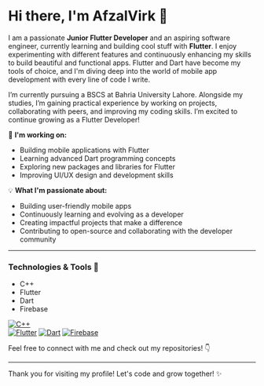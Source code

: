 # Hi there, I'm AfzalVirk 👋

I am a passionate **Junior Flutter Developer** and an aspiring software engineer, currently learning and building cool stuff with **Flutter**. I enjoy experimenting with different features and continuously enhancing my skills to build beautiful and functional apps. Flutter and Dart have become my tools of choice, and I'm diving deep into the world of mobile app development with every line of code I write.

I’m currently pursuing a BSCS at Bahria University Lahore. Alongside my studies, I’m gaining practical experience by working on projects, collaborating with peers, and improving my coding skills. I’m excited to continue growing as a Flutter Developer!

🚀 **I'm working on:**
- Building mobile applications with Flutter
- Learning advanced Dart programming concepts
- Exploring new packages and libraries for Flutter
- Improving UI/UX design and development skills

💡 **What I'm passionate about:**
- Building user-friendly mobile apps
- Continuously learning and evolving as a developer
- Creating impactful projects that make a difference
- Contributing to open-source and collaborating with the developer community

---

### Technologies & Tools 🚀
- C++
- Flutter
- Dart
- Firebase

[![C++](https://img.shields.io/badge/C++-00599C?style=for-the-badge&logo=c%2B%2B&logoColor=white)](https://cplusplus.com/)  
[![Flutter](https://img.shields.io/badge/Flutter-02569B?style=for-the-badge&logo=flutter&logoColor=white)](https://flutter.dev/)
[![Dart](https://img.shields.io/badge/Dart-0175C2?style=for-the-badge&logo=dart&logoColor=white)](https://dart.dev/)
[![Firebase](https://img.shields.io/badge/Firebase-FFCA28?style=for-the-badge&logo=firebase&logoColor=black)](https://firebase.google.com/)  

Feel free to connect with me and check out my repositories! 👇

---

Thank you for visiting my profile! Let's code and grow together! ✨

